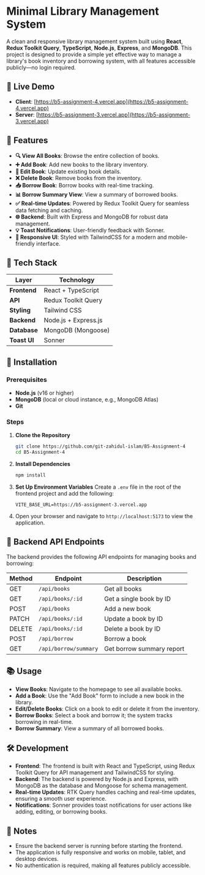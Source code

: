 # Minimal Library Management System

A clean and responsive library management system built using **React**, **Redux Toolkit Query**, **TypeScript**, **Node.js**, **Express**, and **MongoDB**. This project is designed to provide a simple yet effective way to manage a library's book inventory and borrowing system, with all features accessible publicly—no login required.

## 🔗 Live Demo
- **Client**: [https://b5-assignment-4.vercel.app](https://b5-assignment-4.vercel.app)
- **Server**: [https://b5-assignment-3.vercel.app](https://b5-assignment-3.vercel.app)

## 🚀 Features
- **🔍 View All Books**: Browse the entire collection of books.
- **➕ Add Book**: Add new books to the library inventory.
- **📝 Edit Book**: Update existing book details.
- **❌ Delete Book**: Remove books from the inventory.
- **📥 Borrow Book**: Borrow books with real-time tracking.
- **📊 Borrow Summary View**: View a summary of borrowed books.
- **✅ Real-time Updates**: Powered by Redux Toolkit Query for seamless data fetching and caching.
- **🌐 Backend**: Built with Express and MongoDB for robust data management.
- **💡 Toast Notifications**: User-friendly feedback with Sonner.
- **🎨 Responsive UI**: Styled with TailwindCSS for a modern and mobile-friendly interface.

## 🧩 Tech Stack
| Layer         | Technology                     |
|---------------|--------------------------------|
| **Frontend**  | React + TypeScript             |
| **API**       | Redux Toolkit Query            |
| **Styling**   | Tailwind CSS                   |
| **Backend**   | Node.js + Express.js           |
| **Database**  | MongoDB (Mongoose)             |
| **Toast UI**  | Sonner                         |

## 🔧 Installation

### Prerequisites
- **Node.js** (v16 or higher)
- **MongoDB** (local or cloud instance, e.g., MongoDB Atlas)
- **Git**

### Steps
1. **Clone the Repository**
   ```bash
   git clone https://github.com/git-zahidul-islam/B5-Assignment-4
   cd B5-Assignment-4
   ```

2. **Install Dependencies**
   ```bash
   npm install
   ```

3. **Set Up Environment Variables**
   Create a `.env` file in the root of the frontend project and add the following:
   ```env
   VITE_BASE_URL=https://b5-assignment-3.vercel.app
   ```
4. Open your browser and navigate to `http://localhost:5173` to view the application.

## 📡 Backend API Endpoints
The backend provides the following API endpoints for managing books and borrowing:

| Method | Endpoint                   | Description                     |
|--------|----------------------------|---------------------------------|
| GET    | `/api/books`              | Get all books                   |
| GET    | `/api/books/:id`          | Get a single book by ID         |
| POST   | `/api/books`              | Add a new book                  |
| PATCH  | `/api/books/:id`          | Update a book by ID             |
| DELETE | `/api/books/:id`          | Delete a book by ID             |
| POST   | `/api/borrow`             | Borrow a book                   |
| GET    | `/api/borrow/summary`     | Get borrow summary report       |

## 📚 Usage
- **View Books**: Navigate to the homepage to see all available books.
- **Add a Book**: Use the "Add Book" form to include a new book in the library.
- **Edit/Delete Books**: Click on a book to edit or delete it from the inventory.
- **Borrow Books**: Select a book and borrow it; the system tracks borrowing in real-time.
- **Borrow Summary**: View a summary of all borrowed books.

## 🛠️ Development
- **Frontend**: The frontend is built with React and TypeScript, using Redux Toolkit Query for API management and TailwindCSS for styling.
- **Backend**: The backend is powered by Node.js and Express, with MongoDB as the database and Mongoose for schema management.
- **Real-time Updates**: RTK Query handles caching and real-time updates, ensuring a smooth user experience.
- **Notifications**: Sonner provides toast notifications for user actions like adding, editing, or borrowing books.

## 📝 Notes
- Ensure the backend server is running before starting the frontend.
- The application is fully responsive and works on mobile, tablet, and desktop devices.
- No authentication is required, making all features publicly accessible.